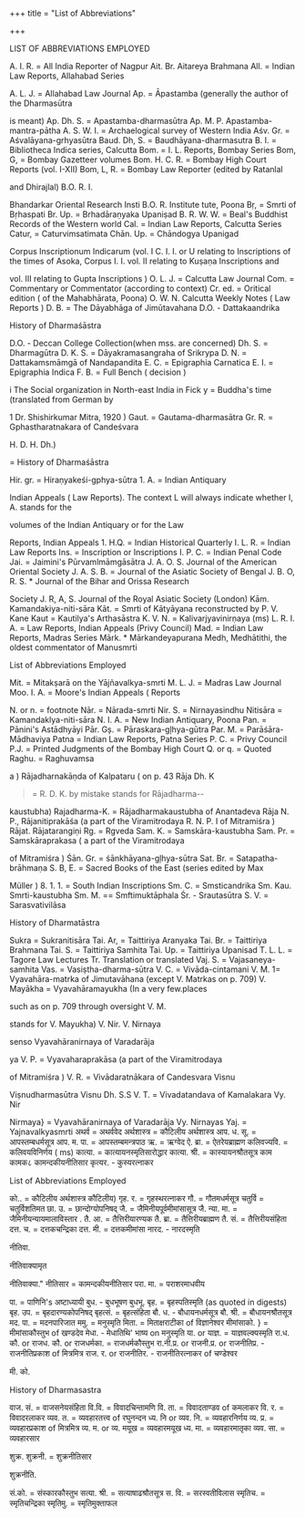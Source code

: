 +++
title = "List of Abbreviations"

+++

LIST OF ABBREVIATIONS EMPLOYED 

A. I. R. = All India Reporter of Nagpur Ait. Br. Aitareya Brahmana All. = Indian Law Reports, Allahabad Series 

A. L. J. = Allahabad Law Journal Ap. = Āpastamba (generally the author of the Dharmasūtra 

is meant) Ap. Dh. S. = Apastamba-dharmasūtra Ap. M. P. Apastamba-mantra-pātha A. S. W. I. = Archaelogical survey of Western India Aśv. Gr. = Aśvalāyana-grhyasūtra Baud. Dh, S. = Baudhāyana-dharmasutra B. I. = Bibliotheca Indica series, Calcutta Bom. = I. L. Reports, Bombay Series Bom, G, = Bombay Gazetteer volumes Bom. H. C. R. = Bombay High Court Reports (vol. I-XII) Bom, L, R. = Bombay Law Reporter (edited by Ratanlal 

and Dhirajlal) B.O. R. I. 

Bhandarkar Oriental Research Insti B.O. R. Institute tute, Poona Bṛ, = Smrti of Bṛhaspati Br. Up. = Brhadāraṇyaka Upaniṣad B. R. W. W. = Beal's Buddhist Records of the Western world Cal. = Indian Law Reports, Calcutta Series Catur, = Caturvimsatimata Chān. Up. = Chāndogya Upanigad 

Corpus Inscriptionum Indicarum (vol. I C. I. I. or U relating to Inscriptions of the times of Asoka, Corpus I. I. vol. II relating to Kuṣaṇa Inscriptions and 

vol. III relating to Gupta Inscriptions ) O. L. J. = Calcutta Law Journal Com. = Commentary or Commentator (according to context) Cr. ed. = Oritical edition ( of the Mahabhārata, Poona) O. W. N. Calcutta Weekly Notes ( Law Reports ) D. B. = The Dāyabhāga of Jimūtavahana D.O. - Dattakaandrika 

History of Dharmaśāstra 

D.O. - Deccan College Collection(when mss. are concerned) Dh. S. = Dharmagūtra D. K. S. = Dāyakramasangraha of Srikrypa D. N. = Dattakamsmāmgā of Nandapandita E. C. = Epigraphia Carnatica E. I. = Epigraphia Indica F. B. = Full Bench ( decision ) 

i The Social organization in North-east India in Fick y = Buddha's time (translated from German by 

1 Dr. Shishirkumar Mitra, 1920 ) Gaut. = Gautama-dharmasātra Gr. R. = Gphastharatnakara of Candeśvara 

H. D. H. Dh.) 

= History of Dharmaśāstra 

Hir. gr. = Hiraṇyakeśi-gphya-sūtra 1. A. = Indian Antiquary 

Indian Appeals ( Law Reports). The context L will always indicate whether I, A. stands for the 

volumes of the Indian Antiquary or for the Law 

Reports, Indian Appeals 1. H.Q. = Indian Historical Quarterly I. L. R. = Indian Law Reports Ins. = Inscription or Inscriptions I. P. C. = Indian Penal Code Jai. = Jaimini's Pūrvamlmāmgāsātra J. A. O. S. Journal of the American Oriental Society J. A. S. B. = Journal of the Asiatic Society of Bengal J. B. O, R. S. * Journal of the Bihar and Orissa Research 

Society J. R, A, S. Journal of the Royal Asiatic Society (London) Kām. Kamandakiya-niti-sāra Kāt. = Smrti of Kātyāyana reconstructed by P. V. Kane Kaut = Kautilya's Arthasāstra K. V. N. = Kalivarjyavinirṇaya (ms) L. R. I. A. = Law Reports, Indian Appeals (Privy Council) Mad. = Indian Law Reports, Madras Series Mārk. * Mārkandeyapurana Medh, Medhātithi, the oldest commentator of Manusmrti 

List of Abbreviations Employed 

Mit. = Mitakṣarā on the Yājñavalkya-smrti M. L. J. = Madras Law Journal Moo. I. A. = Moore's Indian Appeals ( Reports 

N. or n. = footnote Nār. = Nārada-smrti Nir. S. = Nirnayasindhu Nitisāra = Kamandaklya-niti-sāra N. I. A. = New Indian Antiquary, Poona Pan. = Pānini's Astādhyāyi Pār. Gș. = Pāraskara-gļhya-gūtra Par. M. = Parāśāra-Mādhaviya Patna = Indian Law Reports, Patna Series P. C. = Privy Council P.J. = Printed Judgments of the Bombay High Court Q. or q. = Quoted Raghu. = Raghuvamsa 

a ) Rājadharnakāṇda of Kalpataru ( on p. 43 Rāja Dh. K 

>= R. D. K. by mistake stands for Rājadharma-- 

kaustubha) Rajadharma-K. = Rājadharmakaustubha of Anantadeva Rāja N. P., Rājanitiprakāśa (a part of the Viramitrodaya R. N. P. I of Mitramiśra ) Rājat. Rājatarangiṇi Rg. = Rgveda Sam. K. = Samskāra-kaustubha Sam. Pr. = Samskāraprakasa ( a part of the Viramitrodaya 

of Mitramiśra ) Śān. Gr. = śānkhāyana-gļhya-sūtra Sat. Br. = Satapatha-brāhmaṇa S. B, E. = Sacred Books of the East (series edited by Max 

Müller ) 8. 1. 1. = South Indian Inscriptions Sm. C. = Smsticandrika Sm. Kau. Smrti-kaustubha Sm. M. == Smftimuktāphala Śr. - Srautasūtra S. V. = Sarasvativilāsa 

History of Dharmatāstra 

Sukra = Sukranitisāra Tai. Ar, = Taittiriya Aranyaka Tai. Br. = Taittiriya Brahmana Tai. S. = Taittiriya Samhita Tai. Up. = Taittiriya Upanisad T. L. L. = Tagore Law Lectures Tr. Translation or translated Vaj. S. = Vajasaneya-samhita Vas. = Vasiṣtha-dharma-sūtra V. C. = Vivāda-cintamani V. M. 1= Vyavahāra-matrka of Jimutavāhana (except V. Matrkas on p. 709) V. Mayākha = Vyavahāramayukha (In a very few.places 

such as on p. 709 through oversight V. M. 

stands for V. Mayukha) V. Nir. V. Nirnaya 

senso Vyavahāranirnaya of Varadarāja 

ya V. P. = Vyavaharaprakāsa (a part of the Viramitrodaya 

of Mitramiśra ) V. R. = Vivādaratnākara of Candesvara Visnu 

Viṣnudharmasūtra Visnu Dh. S.S V. T. = Vivadatandava of Kamalakara Vy. Nir 

Nirmaya} = Vyavahāranirnaya of Varadarāja Vy. Nirnayas Yaj. = Yajnavalkyasmrti अथर्व = अथर्ववेद अर्थशास्त्र = कौटिलीय अर्थशास्त्र आप. ध. सू. = आपस्तम्बधर्मसूत्र आप. म. पा. = आपस्तम्बमन्त्रपाठ ऋ. = ऋग्वेद ऐ. ब्रा. = ऐतरेयब्राह्मण कलिवज्यवि. = कलिवयविनिर्णय ( ms) कात्या. = कात्यायनस्मृतिसारोद्धार कात्या. श्री. = कास्यायनश्रौतसूत्र काम कामक८ कामन्दकीयनीतिसार कृत्यर. - कुस्यरत्नाकर 

List of Abbreviations Employed 

को.. = कौटिलीय अर्थशास्त्र कौटिलीय) गृह. र. = गृहस्थरत्नाकर गौ. = गौतमधर्मसूत्र चतुर्वि = चतुर्विशतिमत छा. उ. = छान्दोग्योपनिषद् जै. = जैमिनीयपूर्वमीमांसासूत्र जै. न्या. मा. = जैमिनीयन्यायमालाविस्तार . तै. आ. = तैत्तिरीयारण्यक तै. ब्रा. = तैत्तिरीयब्राह्मण तै. सं. = तैत्तिरीयसंहिता दत्त. च. = दत्तकचन्द्रिका दत्त. मी. = दत्तकमीमांसा नारद. - नारदस्मृति 

नीतिवा. 

नीतिवाक्यामृत 

नीतिवाक्या." नीतिसार = कामन्दकीयनीतिसार परा. मा. = पराशरमाधवीय 

पा. = पाणिनि's अष्टाध्यायी बुध. - बुधभूषण बुधभू. बृह. = बृहस्पतिस्मृति (as quoted in digests) बृह. उप. = बृहदारण्यकोपनिषद् बृहत्सं. = बृहत्संहिता बौ. ध. - बौधायनधर्मसूत्र बौ. श्री. = बौधायनश्रौतसूत्र मद. पा. = मदनपारिजात ममु. = मनुस्मृति मिता. = मिताक्षराटीका of विज्ञानेश्वर मीमांसाको. } = मीमांसाकौस्तुभ of खण्डदेव मेधा. - मेधातिथि' भाष्य on मनुस्मृति या. or याज्ञ. = याज्ञवल्क्यस्मृति रा.ध. कौ. or राजध. कौ. or राजधर्मका. = राजधर्मकौस्तुभ रा.नी.प्र. or राजनी.प्र. or राजनीतिप्र. - राजनीतिप्रकाश of मित्रमित्र राज. र. or राजनीतिर. - राजनीतिरत्नाकर of चण्डेश्वर 

मी. को. 

History of Dharmasastra 

वाज. सं. = वाजसनेयसंहिता वि.वि. = विवादचिन्तामणि वि. ता. = विवादताण्डव of कमलाकर वि. र. = विवादरलाकर व्यव. त. = व्यवहारतत्त्व of रघुनन्दन ध्य. नि or व्यव. नि. = व्यवहारनिर्णय व्य. प्र. = व्यवहारप्रकाश of मित्रमित्र व्य. म. or व्य. मयूख = व्यवहारमयूख ध्य. मा. = व्यवहारमातृका व्यव. सा. = व्यवहारसार 

शुक्र. शुक्रनी. = शुक्रनीतिसार 

शुक्रनीति. 

सं.को. = संस्कारकौस्तुभ सत्या. श्री. = सत्याषाढश्रौतसूत्र स. वि. = सरस्वतीविलास स्मृतिच. = स्मृतिचन्द्रिका स्मृतिमु. = स्मृतिमुक्ताफल 
